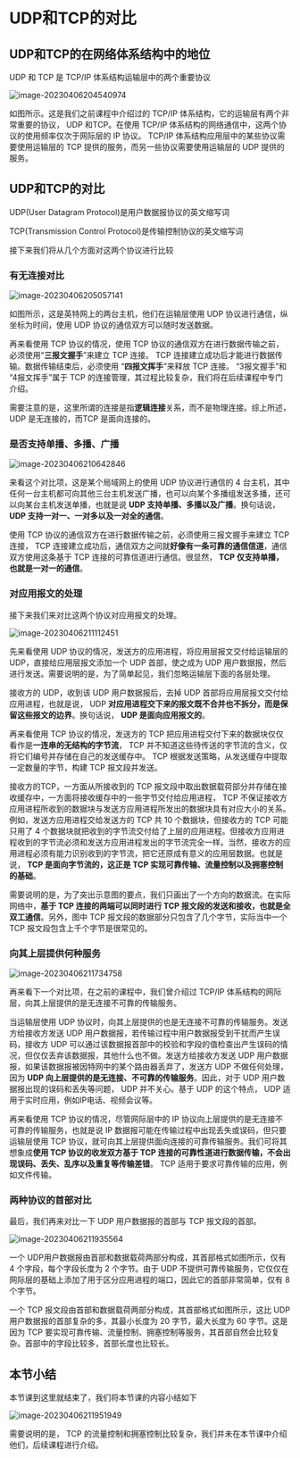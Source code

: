 # UDP和TCP的对比

## UDP和TCP的在网络体系结构中的地位

UDP 和 TCP 是 TCP/IP 体系结构运输层中的两个重要协议

![image-20230406204540974](./assets/image-20230406204540974.png)

如图所示。这是我们之前课程中介绍过的 TCP/IP 体系结构，它的运输层有两个非常重要的协议， UDP 和TCP。在使用 TCP/IP 体系结构的网络通信中，这两个协议的使用频率仅次于网际层的 IP 协议。 TCP/IP 体系结构应用层中的某些协议需要使用运输层的 TCP 提供的服务，而另一些协议需要使用运输层的 UDP 提供的服务。

## UDP和TCP的对比

UDP(User Datagram Protocol)是用户数据报协议的英文缩写词

TCP(Transmission Control Protocol)是传输控制协议的英文缩写词

接下来我们将从几个方面对这两个协议进行比较

### 有无连接对比

![image-20230406205057141](./assets/image-20230406205057141.png)

如图所示，这是英特网上的两台主机，他们在运输层使用 UDP 协议进行通信，纵坐标为时间，使用 UDP 协议的通信双方可以随时发送数据。

再来看使用 TCP 协议的情况，使用 TCP 协议的通信双方在进行数据传输之前，必须使用“**三报文握手**”来建立 TCP 连接。 TCP 连接建立成功后才能进行数据传输。数据传输结束后，必须使用 “**四报文挥手**”来释放 TCP 连接。 “3报文握手”和 “4报文挥手”属于 TCP 的连接管理，其过程比较复杂，我们将在后续课程中专门介绍。

需要注意的是，这里所谓的连接是指**逻辑连接**关系，而不是物理连接。综上所述， UDP 是无连接的，而TCP 是面向连接的。

### 是否支持单播、多播、广播

![image-20230406210642846](./assets/image-20230406210642846.png)

来看这个对比项，这是某个局域网上的使用 UDP 协议进行通信的 4 台主机，其中任何一台主机都可向其他三台主机发送广播，也可以向某个多播组发送多播，还可以向某台主机发送单播，也就是说 **UDP 支持单播、多播以及广播**。换句话说， **UDP 支持一对一、一对多以及一对全的通信**。

使用 TCP 协议的通信双方在进行数据传输之前，必须使用三报文握手来建立 TCP 连接， TCP 连接建立成功后，通信双方之间就**好像有一条可靠的通信信道**，通信双方使用这条基于 TCP 连接的可靠信道进行通信。很显然， **TCP 仅支持单播，也就是一对一的通信**。

### 对应用报文的处理

接下来我们来对比这两个协议对应用报文的处理。

![image-20230406211112451](./assets/image-20230406211112451.png)

先来看使用 UDP 协议的情况，发送方的应用进程，将应用层报文交付给运输层的UDP，直接给应用层报文添加一个 UDP 首部，使之成为 UDP 用户数据报，然后进行发送。需要说明的是，为了简单起见，我们忽略运输层下面的各层处理。

接收方的 UDP，收到该 UDP 用户数据报后，去掉 UDP 首部将应用层报文交付给应用进程，也就是说， UDP **对应用进程交下来的报文既不合并也不拆分，而是保留这些报文的边界**。换句话说， **UDP 是面向应用报文的**。

 再来看使用 TCP 协议的情况，发送方的 TCP 把应用进程交付下来的数据块仅仅看作是**一连串的无结构的字节流**， TCP 并不知道这些待传送的字节流的含义，仅将它们编号并存储在自己的发送缓存中。 TCP 根据发送策略，从发送缓存中提取一定数量的字节，构建 TCP 报文段并发送。

接收方的TCP，一方面从所接收到的 TCP 报文段中取出数据载荷部分并存储在接收缓存中，一方面将接收缓存中的一些字节交付给应用进程， TCP 不保证接收方应用进程所收到的数据块与发送方应用进程所发出的数据块具有对应大小的关系。例如，发送方应用进程交给发送方的 TCP 共 10 个数据块，但接收方的 TCP 可能只用了 4 个数据块就把收到的字节流交付给了上层的应用进程。但接收方应用进程收到的字节流必须和发送方应用进程发出的字节流完全一样。当然，接收方的应用进程必须有能力识别收到的字节流，把它还原成有意义的应用层数据。也就是说， **TCP 是面向字节流的，这正是 TCP 实现可靠传输、流量控制以及拥塞控制的基础**。

需要说明的是，为了突出示意图的要点，我们只画出了一个方向的数据流。在实际网络中，**基于 TCP 连接的两端可以同时进行 TCP 报文段的发送和接收，也就是全双工通信**。另外，图中 TCP 报文段的数据部分只包含了几个字节，实际当中一个 TCP 报文段包含上千个字节是很常见的。

### 向其上层提供何种服务

![image-20230406211734758](./assets/image-20230406211734758.png)

再来看下一个对比项，在之前的课程中，我们曾介绍过 TCP/IP 体系结构的网际层，向其上层提供的是无连接不可靠的传输服务。

当运输层使用 UDP 协议时，向其上层提供的也是无连接不可靠的传输服务。发送方给接收方发送 UDP 用户数据报，若传输过程中用户数据报受到干扰而产生误码，接收方 UDP 可以通过该数据报首部中的校验和字段的值检查出产生误码的情况，但仅仅丢弃该数据报，其他什么也不做。发送方给接收方发送 UDP 用户数据报，如果该数据报被因特网中的某个路由器丢弃了，发送方 UDP 不做任何处理，因为 **UDP 向上层提供的是无连接、不可靠的传输服务**。因此，对于 UDP 用户数据报出现的误码和丢失等问题， UDP 并不关心。基于 UDP 的这个特点， UDP 适用于实时应用，例如IP电话、视频会议等。

再来看使用 TCP 协议的情况，尽管网际层中的 IP 协议向上层提供的是无连接不可靠的传输服务，也就是说 IP 数据报可能在传输过程中出现丢失或误码，但只要运输层使用 TCP 协议，就可向其上层提供面向连接的可靠传输服务。我们可将其想象成**使用 TCP 协议的收发双方基于 TCP 连接的可靠性道进行数据传输，不会出现误码、丢失、乱序以及重复等传输差错**。 TCP 适用于要求可靠传输的应用，例如文件传输。

### 两种协议的首部对比

最后，我们再来对比一下 UDP 用户数据报的首部与 TCP 报文段的首部。

![image-20230406211935564](./assets/image-20230406211935564.png)

一个 UDP用户数据报由首部和数据载荷两部分构成，其首部格式如图所示，仅有 4 个字段，每个字段长度为 2 个字节。由于 UDP 不提供可靠传输服务，它仅仅在网际层的基础上添加了用于区分应用进程的端口，因此它的首部非常简单，仅有 8 个字节。 

一个 TCP 报文段由首部和数据载荷两部分构成，其首部格式如图所示，这比 UDP 用户数据报的首部复杂的多，其最小长度为 20 字节，最大长度为 60 字节。这是因为 TCP 要实现可靠传输、流量控制、拥塞控制等服务，其首部自然会比较复杂。首部中的字段比较多，首部长度也比较长。

## 本节小结

本节课到这里就结束了，我们将本节课的内容小结如下

![image-20230406211951949](./assets/image-20230406211951949.png)

需要说明的是， TCP 的流量控制和拥塞控制比较复杂，我们并未在本节课中介绍他们，后续课程进行介绍。